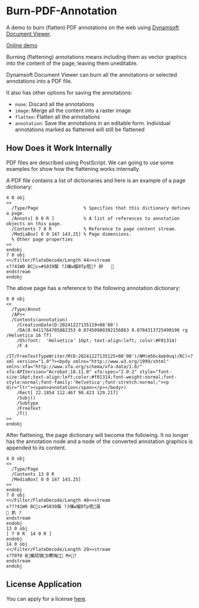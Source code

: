 # Burn-PDF-Annotation

A demo to burn (flatten) PDF annotations on the web using [Dynamsoft Document Viewer](https://www.dynamsoft.com/document-viewer/docs/introduction/index.html).

[Online demo](https://tony-xlh.github.io/Burn-PDF-Annotation/)

Burning (flattening) annotations means including them as vector graphics into the content of the page, leaving them uneditable.

Dynamsoft Document Viewer can burn all the annotations or selected annotations into a PDF file.

It also has other options for saving the annotations:

* `none`: Discard all the annotations
* `image`: Merge all the content into a raster image
* `flatten`: Flatten all the annotations
* `annotation`: Save the annotations in an editable form. Individual annotations marked as flattened will still be flattened

## How Does it Work Internally

PDF files are described using PostScript. We can going to use some examples for show how the flattening works internally.

A PDF file contains a list of dictionaries and here is an example of a page dictionary:

```
4 0 obj
<<
  /Type/Page                 % Specifies that this dictionary defines a page.
  /Annots[ 8 0 R ]           % A list of references to annotation objects on this page.
  /Contents 7 0 R            % Reference to page content stream.
  /MediaBox[ 0 0 147 143.25] % Page dimensions.
  % Other page properties
>>
endobj
7 0 obj
<</Filter/FlateDecode/Length 44>>stream
x??41W0 BCc=#S039椝 ?J缫w媹0Tp蒞? 卵	
endstream
endobj
```

The above page has a reference to the following annotation dictionary:

```
8 0 obj
<<
  /Type/Annot
  /AP<<
  /Contents(annotation)
    /CreationDate(D:20241227135119+08'00')
    /DA(0.9411764705882353 0.07450980392156863 0.0784313725490196 rg /Helvetica 16 Tf)
    /DS(font:  'Helvetica' 16pt; text-align:left; color:#F01314)
    /F 4
    /IT/FreeTextTypeWriter/M(D:20241227135125+08'00')/NM(m56c4eb9uq)/RC(<?xml version="1.0"?><body xmlns="http://www.w3.org/1999/xhtml" xmlns:xfa="http://www.xfa.org/schema/xfa-data/1.0/" xfa:APIVersion="Acrobat:18.11.0" xfa:spec="2.0.2" style="font-size:16pt;text-align:left;color:#f01314;font-weight:normal;font-style:normal;font-family:'Helvetica';font-stretch:normal;"><p dir="ltr"><span>annotation</span></p></body>)
    /Rect[ 22.1854 112.467 98.423 129.217]
    /Subj()
    /Subtype
    /FreeText
    /T()
>>
endobj
```

After flattening, the page dictionary will become the following. It no longer has the annotation node and a node of the converted annotation graphics is appended to its content.

```
4 0 obj
<<
  /Type/Page
  /Contents 13 0 R 
  /MediaBox[ 0 0 147 143.25]
>>
endobj
7 0 obj
<</Filter/FlateDecode/Length 48>>stream
x???41W0 BCc=#S039椝 ?J缫w媹0Tp蒞溻
 靔	?
endstream
endobj
13 0 obj
[ 7 0 R  14 0 R ]
endobj
14 0 obj
<</Filter/FlateDecode/Length 29>>stream
x?T0T0 B櫆珷镦b犩挴 M+?
endstream
endobj
```

## License Application

You can apply for a license [here](https://www.dynamsoft.com/customer/license/trialLicense/?product=dcv&package=cross-platform).
